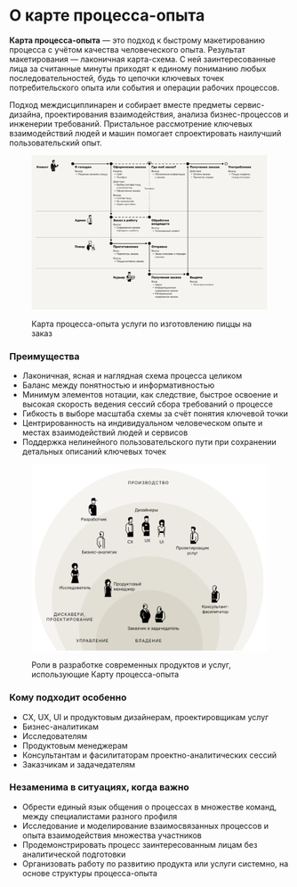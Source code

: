 # О карте процесса-опыта

**Карта процесса-опыта** — это подход к быстрому макетированию процесса с учётом качества человеческого опыта. Результат макетирования — лаконичная карта-схема. С ней заинтересованные лица за считанные минуты приходят к единому пониманию любых последовательностей, будь то цепочки ключевых точек потребительского опыта или события и операции рабочих процессов.&#x20;

Подход междисциплинарен и собирает вместе предметы сервис-дизайна, проектирования взаимодействия, анализа бизнес-процессов и инженерии требований. Пристальное рассмотрение ключевых взаимодействий людей и машин помогает спроектировать наилучший пользовательский опыт.

<figure><img src=".gitbook/assets/i-08.svg" alt=""><figcaption><p>Карта процесса-опыта услуги по изготовлению пиццы на заказ</p></figcaption></figure>

### Преимущества

* Лаконичная, ясная и наглядная схема процесса целиком
* Баланс между понятностью и информативностью
* Минимум элементов нотации, как следствие, быстрое освоение и высокая скорость ведения сессий сбора требований о процессе
* Гибкость в выборе масштаба схемы за счёт понятия ключевой точки
* Центрированность на индивидуальном человеческом опыте и местах взаимодействий людей и сервисов
* Поддержка нелинейного пользовательского пути при сохранении детальных описаний ключевых точек



<figure><img src=".gitbook/assets/xpm-roles-scheme.png" alt="" width="563"><figcaption><p>Роли в разработке современных продуктов и услуг, использующие Карту процесса-опыта</p></figcaption></figure>

### Кому подходит особенно <a href="#user-content-elements" id="user-content-elements"></a>

* CX, UX, UI и продуктовым дизайнерам, проектировщикам услуг
* Бизнес-аналитикам
* Исследователям
* Продуктовым менеджерам
* Консультантам и фасилитаторам проектно-аналитических сессий
* Заказчикам и задачедателям

### Незаменима в ситуациях, когда важно

* Обрести единый язык общения о процессах в множестве команд, между специалистами разного профиля
* Исследование и моделирование взаимосвязанных процессов и опыта взаимодействия множества участников
* Продемонстрировать процесс заинтересованным лицам без аналитической подготовки
* Организовать работу по развитию продукта или услуги системно, на основе структуры процесса-опыта
